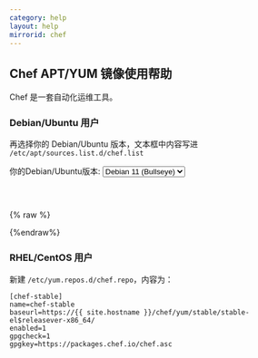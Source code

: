 ```yaml
---
category: help
layout: help
mirrorid: chef
---
```


## Chef APT/YUM 镜像使用帮助

Chef 是一套自动化运维工具。

### Debian/Ubuntu 用户

再选择你的 Debian/Ubuntu 版本，文本框中内容写进 `/etc/apt/sources.list.d/chef.list`

<form class="form-inline">
<div class="form-group">
	<label>你的Debian/Ubuntu版本: </label>
	<select class="form-control release-select" data-template="#apt-template" data-target="#apt-content">
		<option data-os="debian" data-release="jessie">Debian 8 (Jessie)</option>
		<option data-os="debian" data-release="stretch">Debian 9 (Stretch)</option>
		<option data-os="debian" data-release="buster">Debian 10 (Buster)</option>
		<option data-os="debian" data-release="bullseye" selected>Debian 11 (Bullseye)</option>
		<option data-os="ubuntu" data-release="xenial">Ubuntu 16.04 LTS</option>
		<option data-os="ubuntu" data-release="bionic">Ubuntu 18.04 LTS</option>		
		<option data-os="ubuntu" data-release="focal">Ubuntu 20.04 LTS</option>
</select>
</div>
</form>

<p></p>
<pre>
<code id="apt-content">
</code>
</pre>


{% raw %}
<script id="apt-template" type="x-tmpl-markup">
deb https://{%endraw%}{{ site.hostname }}{%raw%}/chef/apt/stable {{release_name}} main
</script>
{%endraw%}


### RHEL/CentOS 用户

新建 `/etc/yum.repos.d/chef.repo`，内容为：

```
[chef-stable]
name=chef-stable
baseurl=https://{{ site.hostname }}/chef/yum/stable/stable-el$releasever-x86_64/
enabled=1
gpgcheck=1
gpgkey=https://packages.chef.io/chef.asc
```
